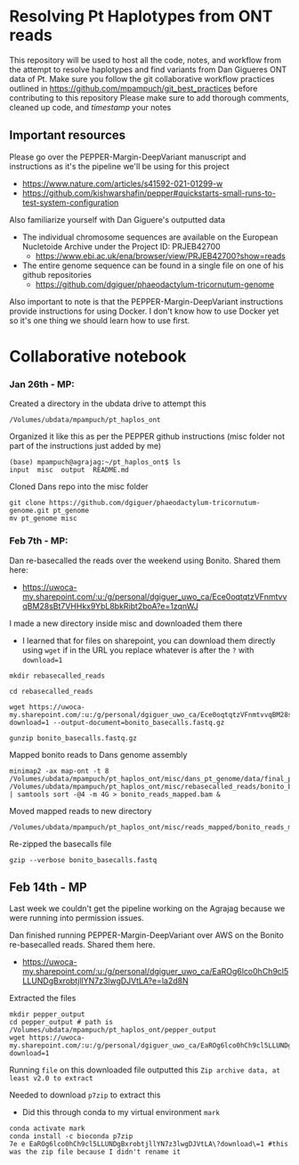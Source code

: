 # Resolving Pt Haplotypes from ONT reads
This repository will be used to host all the code, notes, and workflow from the attempt to resolve haplotypes and find variants from Dan Gigueres ONT data of Pt. 
Make sure you follow the git collaborative workflow practices outlined in https://github.com/mpampuch/git_best_practices before contributing to this repository
Please make sure to add thorough comments, cleaned up code, and *timestamp* your notes

## Important resources
Please go over the PEPPER-Margin-DeepVariant manuscript and instructions as it's the pipeline we'll be using for this project
- https://www.nature.com/articles/s41592-021-01299-w
- https://github.com/kishwarshafin/pepper#quickstarts-small-runs-to-test-system-configuration

Also familiarize yourself with Dan Giguere's outputted data
- The individual chromosome sequences are available on the European Nucletoide Archive under the Project ID: PRJEB42700
	- https://www.ebi.ac.uk/ena/browser/view/PRJEB42700?show=reads
- The entire genome sequence can be found in a single file on one of his github repositories
	- https://github.com/dgiguer/phaeodactylum-tricornutum-genome

Also important to note is that the PEPPER-Margin-DeepVariant instructions provide instructions for using Docker. I don't know how to use Docker yet so it's one thing we should learn how to use first.

# Collaborative notebook

### Jan 26th - MP: 

Created a directory in the ubdata drive to attempt this
```
/Volumes/ubdata/mpampuch/pt_haplos_ont
```

Organized it like this as per the PEPPER github instructions (misc folder not part of the instructions just added by me)

```
(base) mpampuch@agrajag:~/pt_haplos_ont$ ls
input  misc  output  README.md
```

Cloned Dans repo into the misc folder

```
git clone https://github.com/dgiguer/phaeodactylum-tricornutum-genome.git pt_genome
mv pt_genome misc
```

### Feb 7th - MP:

Dan re-basecalled the reads over the weekend using Bonito. Shared them here:
- https://uwoca-my.sharepoint.com/:u:/g/personal/dgiguer_uwo_ca/Ece0oqtqtzVFnmtvvqBM28sBt7VHHkx9YbL8bkRibt2boA?e=1zqnWJ

I made a new directory inside misc and downloaded them there
- I learned that for files on sharepoint, you can download them directly using `wget` if in the URL you replace whatever is after the `?` with `download=1`
	
```
mkdir rebasecalled_reads

cd rebasecalled_reads

wget https://uwoca-my.sharepoint.com/:u:/g/personal/dgiguer_uwo_ca/Ece0oqtqtzVFnmtvvqBM28sBt7VHHkx9YbL8bkRibt2boA?download=1 --output-document=bonito_basecalls.fastq.gz

gunzip bonito_basecalls.fastq.gz
```

Mapped bonito reads to Dans genome assembly
```
minimap2 -ax map-ont -t 8 /Volumes/ubdata/mpampuch/pt_haplos_ont/misc/dans_pt_genome/data/final_pt_april_30_final.fasta /Volumes/ubdata/mpampuch/pt_haplos_ont/misc/rebasecalled_reads/bonito_basecalls.fastq | samtools sort -@4 -m 4G > bonito_reads_mapped.bam &
```

Moved mapped reads to new directory 
```
/Volumes/ubdata/mpampuch/pt_haplos_ont/misc/reads_mapped/bonito_reads_mapped.bam
```

Re-zipped the basecalls file
```
gzip --verbose bonito_basecalls.fastq 
```

## Feb 14th - MP

Last week we couldn't get the pipeline working on the Agrajag because we were running into permission issues.

Dan finished running PEPPER-Margin-DeepVariant over AWS on the Bonito re-basecalled reads. Shared them here.
- https://uwoca-my.sharepoint.com/:u:/g/personal/dgiguer_uwo_ca/EaROg6lco0hCh9cl5LLUNDgBxrobtjllYN7z3lwgDJVtLA?e=la2d8N

Extracted the files
```
mkdir pepper_output
cd pepper_output # path is /Volumes/ubdata/mpampuch/pt_haplos_ont/pepper_output
wget https://uwoca-my.sharepoint.com/:u:/g/personal/dgiguer_uwo_ca/EaROg6lco0hCh9cl5LLUNDgBxrobtjllYN7z3lwgDJVtLA?download=1
```

Running `file` on this downloaded file outputted this `Zip archive data, at least v2.0 to extract`

Needed to download `p7zip` to extract this
- Did this through conda to my virtual environment `mark`

```
conda activate mark
conda install -c bioconda p7zip
7e e EaROg6lco0hCh9cl5LLUNDgBxrobtjllYN7z3lwgDJVtLA\?download\=1 #this was the zip file because I didn't rename it
```



